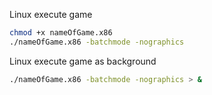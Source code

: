 Linux execute game
```sh
chmod +x nameOfGame.x86
./nameOfGame.x86 -batchmode -nographics
```

Linux execute game as background
```sh
./nameOfGame.x86 -batchmode -nographics > &
```
